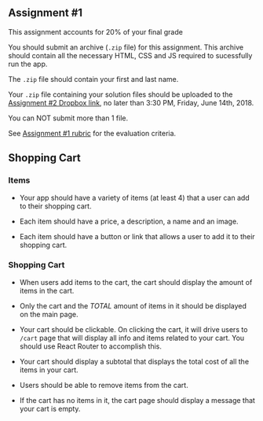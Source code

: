 ## Assignment #1

This assignment accounts for 20% of your final grade

You should submit an archive (`.zip` file) for this assignment. This archive should contain all the necessary HTML, CSS and JS required to sucessfully run the app.

The `.zip` file should contain your first and last name.

Your `.zip` file containing your solution files should be uploaded to the [Assignment #2 Dropbox link](https://www.dropbox.com/request/aXNuQtpMRdml5XuJ1Cja), no later than 3:30 PM, Friday, June 14th, 2018.

You can NOT submit more than 1 file. 

See [Assignment #1 rubric](https://github.com/jniziol/JS-Design-Patterns-Front-End-Frameworks/blob/master/Assignment%202%20-%20Rubric%20-%20Rubric%20.pdf) for the evaluation criteria.

## Shopping Cart

### Items

- Your app should have a variety of items (at least 4) that a user can add to their shopping cart.

- Each item should have a price, a description, a name and an image.

- Each item should have a button or link that allows a user to add it to their shopping cart.

### Shopping Cart

- When users add items to the cart, the cart should display the amount of items in the cart.

- Only the cart and the *TOTAL* amount of items in it should be displayed on the main page.

- Your cart should be clickable. On clicking the cart, it will drive users to `/cart` page that will display all info and items related to your cart. You should use React Router to accomplish this.

- Your cart should display a subtotal that displays the total cost of all the items in your cart.

- Users should be able to remove items from the cart.

- If the cart has no items in it, the cart page should display a message that your cart is empty.

